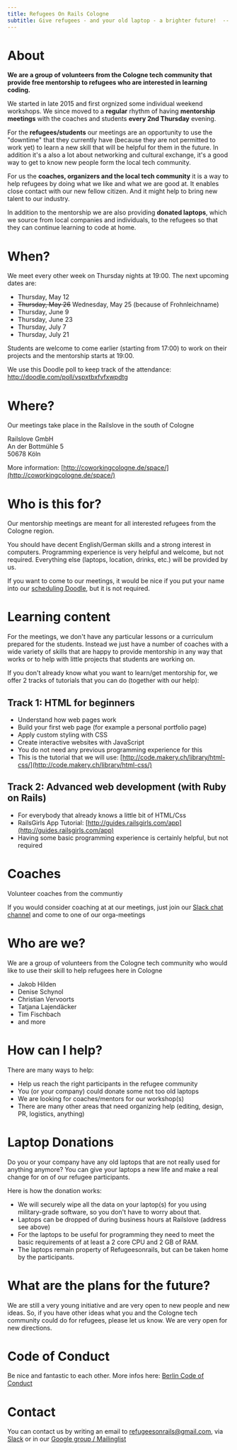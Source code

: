 ```yaml
---
title: Refugees On Rails Cologne
subtitle: Give refugees - and your old laptop - a brighter future!  -- here in Cologne
---
```


# About

**We are a group of volunteers from the Cologne tech community that provide free mentorship
to refugees who are interested in learning coding.**

We started in late 2015 and first orgnized some individual weekend workshops. We since moved to a **regular** rhythm of having **mentorship meetings** with the coaches and students **every 2nd Thursday** evening.

For the **refugees/students** our meetings are an opportunity to use the "downtime" that they currently have (because they are not permitted to work yet) to learn a new skill that will be helpful for them in the future.
In addition it's a also a lot about networking and cultural exchange, it's a good way to get to know new people form the local tech community.

For us the **coaches, organizers and the local tech community** it is a way to help refugees by doing what we like and what we are good at. It enables close contact with our new fellow citizen. And it might help to bring new talent to our industry.

In addition to the mentorship we are also providing **donated laptops**, which we source from local companies and  individuals, to the refugees so that they can continue learning to code at home.

# When?

We meet every other week on Thursday nights at 19:00.  The next upcoming dates are:

* Thursday, May 12
* ~~Thursday, May 26~~ Wednesday, May 25 (because of Frohnleichname)
* Thursday, June 9
* Thursday, June 23
* Thursday, July 7
* Thursday, July 21

Students are welcome to come earlier (starting from 17:00) to work on their projects and the mentorship starts at 19:00.

We use this Doodle poll to keep track of the attendance:  http://doodle.com/poll/vspxtbxfvfxwpdtg

# Where?

Our meetings take place in the Railslove in the south of Cologne

Railslove GmbH<br>
An der Bottmühle 5<br>
50678 Köln

More information:
[http://coworkingcologne.de/space/](http://coworkingcologne.de/space/)

# Who is this for?

Our mentorship meetings are meant for all interested refugees from the Cologne region.

You should have decent English/German skills and a strong interest in computers. Programming experience is very helpful and welcome, but not required.  Everything else (laptops,
location, drinks, etc.) will be provided by us.

If you want to come to our meetings, it would be nice if you put your name into our [scheduling Doodle](http://doodle.com/poll/vspxtbxfvfxwpdtg), but it is not required.

# Learning content

For the meetings, we don't have any particular lessons or a curriculum prepared for the students.  Instead we just have a number of coaches with a wide variety of skills that are happy to provide mentorship in any way that works or to help with little projects that students are working on.

If you don't already know what you want to learn/get mentorship for, we offer 2 tracks of tutorials that you can do (together with our help):

## Track 1: HTML for beginners

*   Understand how web pages work
*   Build your first web page (for example a personal portfolio page)
*   Apply custom styling with CSS
*   Create interactive websites with JavaScript
*   You do not need any previous programming experience for this
*   This is the tutorial that we will use: [http://code.makery.ch/library/html-css/](http://code.makery.ch/library/html-css/)

## Track 2: Advanced web development (with Ruby on Rails)

*   For everybody that already knows a little bit of HTML/Css
*   RailsGirls App Tutorial: [http://guides.railsgirls.com/app](http://guides.railsgirls.com/app)
*   Having some basic programming experience is certainly helpful, but not required

# Coaches

Volunteer coaches from the communtiy

If you would consider coaching at at our meetings, just join our [Slack chat channel](https://colognerb.herokuapp.com/) and come to one of our orga-meetings

# Who are we?

We are a group of volunteers from the Cologne tech community who would like to
use their skill to help refugees here in Cologne

*   Jakob Hilden
*   Denise Schynol
*   Christian Vervoorts
*   Tatjana Lajendäcker
*   Tim Fischbach
*   and more

# How can I help?

There are many ways to help:

*   Help us reach the right participants in the refugee community
*   You (or your company) could donate some not too old laptops
*   We are looking for coaches/mentors for our workshop(s)
*   There are many other areas that need organizing help (editing, design, PR, logistics, anything)

# Laptop Donations

Do you or your company have any old laptops that are not really used for
anything anymore? You can give your laptops a new life and make a real change
for on of our refugee participants.

Here is how the donation works:

*   We will securely wipe all the data on your laptop(s) for you using military-grade software, so you don't have to worry about that.
*   Laptops can be dropped of during business hours at Railslove (address see above)
*   For the laptops to be useful for programming they need to meet the basic requirements of at least a 2 core CPU and 2 GB of RAM.
*   The laptops remain property of Refugeesonrails, but can be taken home by the participants.

# What are the plans for the future?

We are still a very young initiative and are very open to new people and new ideas.  So, if you have other ideas what you and the Cologne tech community could do for refugees, please let us know. We are very open for new directions.


# Code of Conduct

Be nice and fantastic to each other. More infos here:
[Berlin Code of Conduct](http://berlincodeofconduct.org/)

# Contact

You can contact us by writing an email to
[refugeesonrails@gmail.com](mailto:refugeesonrails@gmail.com),
via [Slack](https://colognerb.herokuapp.com/) or in our
[Google group / Mailinglist](https://groups.google.com/forum/#!forum/refugee-code-school-cologne)

